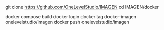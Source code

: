 git clone https://github.com/OneLevelStudio/IMAGEN
cd IMAGEN/docker

docker compose build
docker login
docker tag docker-imagen onelevelstudio/imagen
docker push onelevelstudio/imagen